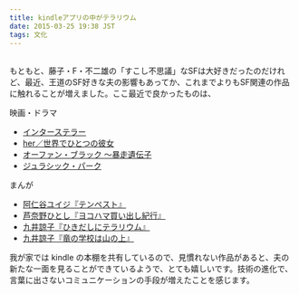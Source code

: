 ```yaml
---
title: kindleアプリの中がテラリウム
date: 2015-03-25 19:38 JST
tags: 文化
---
```


<br />
もともと、藤子・F・不二雄の「すこし不思議」なSFは大好きだったのだけれど、最近、王道のSF好きな夫の影響もあってか、これまでよりもSF関連の作品に触れることが増えました。ここ最近で良かったものは、

映画・ドラマ

- [インターステラー](http://wwws.warnerbros.co.jp/interstellar/)
- [her／世界でひとつの彼女](http://her.asmik-ace.co.jp/)
- [オーファン・ブラック ～暴走遺伝子](http://www.hulu.jp/orphan-black)
- [ジュラシック・パーク](http://www.amazon.co.jp/%E3%82%B8%E3%83%A5%E3%83%A9%E3%82%B7%E3%83%83%E3%82%AF%E3%83%BB%E3%83%91%E3%83%BC%E3%82%AF-DVD-%E3%83%AA%E3%83%81%E3%83%A3%E3%83%BC%E3%83%89%E3%83%BB%E3%82%A2%E3%83%83%E3%83%86%E3%83%B3%E3%83%9C%E3%83%AD%E3%83%BC/dp/B000E6GAKY)


まんが

- [阿仁谷ユイジ『テンペスト』](http://www.amazon.co.jp/%E3%83%86%E3%83%B3%E3%83%9A%E3%82%B9%E3%83%88-1-KCx-%E9%98%BF%E4%BB%81%E8%B0%B7-%E3%83%A6%E3%82%A4%E3%82%B8/dp/4063805298)
- [芦奈野ひとし『ヨコハマ買い出し紀行』](http://www.amazon.co.jp/%E3%83%A8%E3%82%B3%E3%83%8F%E3%83%9E%E8%B2%B7%E3%81%84%E5%87%BA%E3%81%97%E7%B4%80%E8%A1%8C-1-%E3%82%A2%E3%83%95%E3%82%BF%E3%83%8C%E3%83%BC%E3%83%B3KC-%E8%8A%A6%E5%A5%88%E9%87%8E-%E3%81%B2%E3%81%A8%E3%81%97/dp/4063210502)
- [九井諒子『ひきだしにテラリウム』](http://www.amazon.co.jp/%E3%81%B2%E3%81%8D%E3%81%A0%E3%81%97%E3%81%AB%E3%83%86%E3%83%A9%E3%83%AA%E3%82%A6%E3%83%A0-%E4%B9%9D%E4%BA%95%E8%AB%92%E5%AD%90-ebook/dp/B00E59A03O/)
- [九井諒子『竜の学校は山の上』](http://www.amazon.co.jp/%E7%AB%9C%E3%81%AE%E5%AD%A6%E6%A0%A1%E3%81%AF%E5%B1%B1%E3%81%AE%E4%B8%8A-%E4%B9%9D%E4%BA%95%E8%AB%92%E5%AD%90-ebook/dp/B00DLT047Q/)


我が家では kindle の本棚を共有しているので、見慣れない作品があると、夫の新たな一面を見ることができているようで、とても嬉しいです。技術の進化で、言葉に出さないコミュニケーションの手段が増えたことを感じます。

<br />

